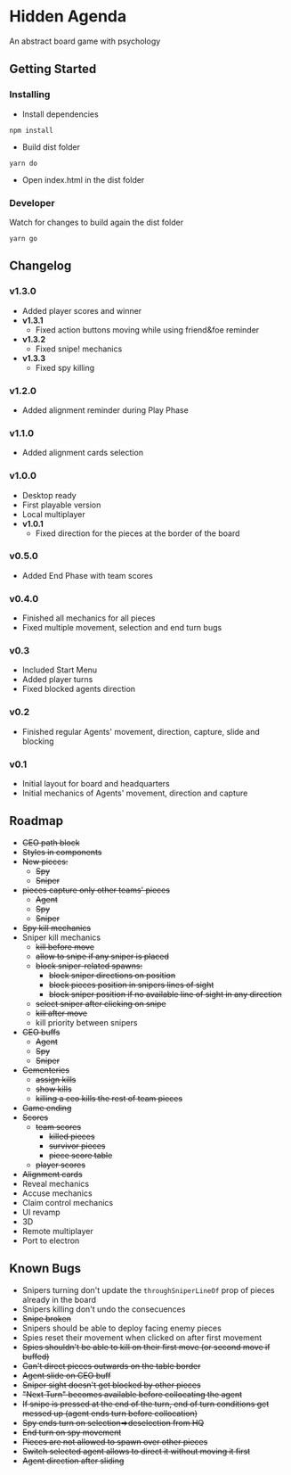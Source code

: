# Hidden Agenda
An abstract board game with psychology

## Getting Started

### Installing
* Install dependencies
```
npm install
```
* Build dist folder
```
yarn do
```
* Open index.html in the dist folder

### Developer
Watch for changes to build again the dist folder
```
yarn go
```

## Changelog
### v1.3.0
* Added player scores and winner
* **v1.3.1**
  * Fixed action buttons moving while using friend&foe reminder
* **v1.3.2**
  * Fixed snipe! mechanics
* **v1.3.3**
  * Fixed spy killing

### v1.2.0
* Added alignment reminder during Play Phase

### v1.1.0
* Added alignment cards selection

### v1.0.0
* Desktop ready
* First playable version
* Local multiplayer
* **v1.0.1**
  * Fixed direction for the pieces at the border of the board

### v0.5.0
* Added End Phase with team scores

### v0.4.0
* Finished all mechanics for all pieces
* Fixed multiple movement, selection and end turn bugs

### v0.3
* Included Start Menu
* Added player turns
* Fixed blocked agents direction

### v0.2
* Finished regular Agents' movement, direction, capture, slide and blocking

### v0.1
* Initial layout for board and headquarters
* Initial mechanics of Agents' movement, direction and capture

## Roadmap
* ~~CEO path block~~
* ~~Styles in components~~
* ~~New pieces:~~
  * ~~Spy~~
  * ~~Sniper~~
* ~~pieces capture only other teams' pieces~~
  * ~~Agent~~
  * ~~Spy~~
  * ~~Sniper~~
* ~~Spy kill mechanics~~
* Sniper kill mechanics
  * ~~kill before move~~
  * ~~allow to snipe if any sniper is placed~~
  * ~~block sniper-related spawns:~~
    * ~~block sniper directions on position~~
    * ~~block pieces position in snipers lines of sight~~
    * ~~block sniper position if no available line of sight in any direction~~
  * ~~select sniper after clicking on snipe~~
  * ~~kill after move~~
  * kill priority between snipers
* ~~CEO buffs~~
  * ~~Agent~~
  * ~~Spy~~
  * ~~Sniper~~
* ~~Cementeries~~
  * ~~assign kills~~
  * ~~show kills~~
  * ~~killing a ceo kills the rest of team pieces~~
* ~~Game ending~~
* ~~Scores~~
  * ~~team scores~~
    * ~~killed pieces~~
    * ~~survivor pieces~~
    * ~~piece score table~~
  * ~~player scores~~
* ~~Alignment cards~~
* Reveal mechanics
* Accuse mechanics
* Claim control mechanics
* UI revamp
* 3D
* Remote multiplayer
* Port to electron

## Known Bugs
* Snipers turning don't update the `throughSniperLineOf` prop of pieces already in the board
* Snipers killing don't undo the consecuences
* ~~Snipe broken~~
* Snipers should be able to deploy facing enemy pieces 
* Spies reset their movement when clicked on after first movement
* ~~Spies shouldn't be able to kill on their first move (or second move if buffed)~~
* ~~Can't direct pieces outwards on the table border~~
* ~~Agent slide on CEO buff~~
* ~~Sniper sight doesn't get blocked by other pieces~~
* ~~"Next Turn" becomes available before collocating the agent~~
* ~~If snipe is pressed at the end of the turn, end of turn conditions get messed up (agent ends turn before collocation)~~
* ~~Spy ends turn on selection=>deselection from HQ~~
* ~~End turn on spy movement~~
* ~~Pieces are not allowed to spawn over other pieces~~
* ~~Switch selected agent allows to direct it without moving it first~~
* ~~Agent direction after sliding~~
